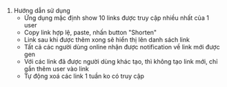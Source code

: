 1. Hướng dẫn sử dụng
    - Ứng dụng mặc định show 10 links được truy cập nhiều nhất của 1 user
    - Copy link hợp lệ, paste, nhấn button "Shorten"
    - Link sau khi được thêm xong sẽ hiển thị lên danh sách link
    - Tất cả các người dùng online nhận được notification về link mới được gen
    - Với các link đã được người dùng khác tạo, thì không tạo link mới, chỉ gắn thêm user vào link
    - Tự động xoá các link 1 tuần ko có truy cập
